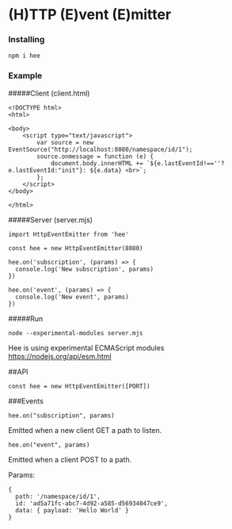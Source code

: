 # (H)TTP (E)vent (E)mitter

### Installing


```
npm i hee
```

### Example

#####Client (client.html)
```
<!DOCTYPE html>
<html>

<body>
    <script type="text/javascript">
        var source = new EventSource("http://localhost:8080/namespace/id/1");
        source.onmessage = function (e) {
            document.body.innerHTML += `${e.lastEventId!==''?e.lastEventId:"init"}: ${e.data} <br>`;
        };
    </script>
</body>

</html>

```

#####Server (server.mjs)
```
import HttpEventEmitter from 'hee'

const hee = new HttpEventEmitter(8080)

hee.on('subscription', (params) => {
  console.log('New subscription', params)
})

hee.on('event', (params) => {
  console.log('New event', params)
})

```

#####Run
```
node --experimental-modules server.mjs
```

Hee is using experimental ECMAScript modules https://nodejs.org/api/esm.html

##API
```
const hee = new HttpEventEmitter([PORT])
```
###Events
```
hee.on("subscription", params)
```
Emitted when a new client GET a path to listen.

```
hee.on("event", params)
```
Emitted when a client POST to a path.


Params:
```
{ 
  path: '/namespace/id/1',
  id: 'ad5a71fc-abc7-4d92-a585-d56934047ce9',
  data: { payload: 'Hello World' } 
}
```